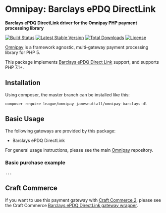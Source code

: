 # Omnipay: Barclays ePDQ DirectLink

**Barclays ePDQ DirectLink driver for the Omnipay PHP payment processing library**

[![Build Status](https://travis-ci.org/JamesNuttall/omnipay-barclays-dl.svg?branch=master)](https://travis-ci.org/JamesNuttall/omnipay-barclays-dl)
[![Latest Stable Version](https://poser.pugx.org/jamesnuttall/omnipay-barclays-dl/version)](https://packagist.org/packages/jamesnuttall/omnipay-barclays-dl)
[![Total Downloads](https://poser.pugx.org/jamesnuttall/omnipay-barclays-dl/downloads)](https://packagist.org/packages/jamesnuttall/omnipay-barclays-dl)
[![License](https://poser.pugx.org/jamesnuttall/omnipay-barclays-dl/license)](https://packagist.org/packages/jamesnuttall/omnipay-barclays-dl)

[Omnipay](https://github.com/thephpleague/omnipay) is a framework agnostic, multi-gateway payment
processing library for PHP 5.

This package implements [Barclays ePDQ Direct Link](https://support.epdq.co.uk/en/guides/integration%20guides/directlink)
support, and supports PHP 7.1+.

## Installation

Using composer, the master branch can be installed like this:

    composer require league/omnipay jamesnuttall/omnipay-barclays-dl

## Basic Usage

The following gateways are provided by this package:

* Barclays ePDQ DirectLink

For general usage instructions, please see the main [Omnipay](https://github.com/thephpleague/omnipay)
repository.

### Basic purchase example

    ...

## Craft Commerce

If you want to use this payment gateway with [Craft Commerce 2](https://github.com/craftcms/commerce), please see the Craft Commerce [Barclays ePDQ DirectLink gateway wrapper]().